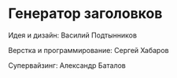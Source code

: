 # Генератор заголовков

Идея и дизайн: Василий Подтынников

Верстка и программирование: Сергей Хабаров

Супервайзинг: Александр Баталов
